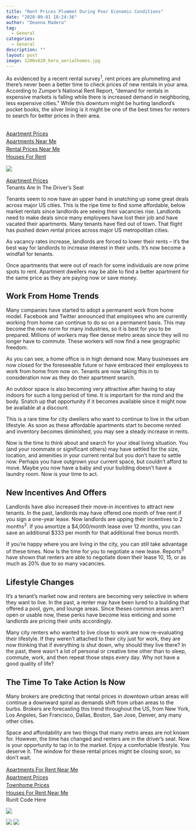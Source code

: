 ```yaml
---
title: "Rent Prices Plummet During Poor Economic Conditions"
date: "2020-09-01 18:24:36"
author: "Deanna Madera"
tag:
  - General
categories:
  - General
description: ""
layout: post
image: 1200x620_hero_aerialhomes.jpg
---
```


As evidenced by a recent rental survey<sup>1</sup>, rent prices are plummeting and there’s never been a better time to check prices of new rentals in your area. According to Zumper’s National Rent Report, “demand for rentals in expensive markets is falling while there is increased demand in neighboring, less expensive cities.” While this downturn might be hurting landlord’s pocket books, the silver lining is it might be one of the best times for renters to search for better prices in their area.

## <div class="cta-btn-wrap" data-mobile-sponsoredads="no">

[<div style="flex: 1;margin-right:18px;line-height:21px;"><city></city> Apartment Prices</div>](#)[<div style="flex: 1;margin-right:18px;line-height:21px;">Apartments Near Me</div>](#)[<div style="flex: 1;margin-right:18px;line-height:21px;">Rental Prices Near Me</div>](#)[<div style="flex: 1;margin-right:18px;line-height:21px;"><city></city> Houses For Rent</div>](#)</div>

![](/posts/1200x620_hero_aerialhomes.jpg)<div class="mobile-cta-wrap"><div class="cta-btn-wrap" data-mobile-sponsoredads="yes"> [<div style="flex: 1;margin-right:18px;line-height:21px;"><city></city> Apartment Prices</div>](#) </div>Tenants Are In The Driver’s Seat

Tenants seem to now have an upper hand in snatching up some great deals across major US cities. This is the ripe time to find some affordable, below market rentals since landlords are seeing their vacancies rise. Landlords need to make deals since many employees have lost their job and have vacated their apartments. Many tenants have fled out of town. That flight has pushed down rental prices across major US metropolitan cities.

As vacancy rates increase, landlords are forced to lower their rents – it’s the best way for landlords to increase interest in their units. It’s now become a windfall for tenants.

Once apartments that were out of reach for some individuals are now prime spots to rent. Apartment dwellers may be able to find a better apartment for the same price as they are paying now or save money.

## Work From Home Trends

Many companies have started to adopt a permanent work from home model. Facebook and Twitter announced that employees who are currently working from home can continue to do so on a permanent basis. This may become the new norm for many industries, so it is best for you to be prepared. Millions of workers may flee dense metro areas since they will no longer have to commute. These workers will now find a new geographic freedom.

As you can see, a home office is in high demand now. Many businesses are now closed for the foreseeable future or have embraced their employees to work from home from now on. Tenants are now taking this in to consideration now as they do their apartment search.

An outdoor space is also becoming very attractive after having to stay indoors for such a long period of time. It is important for the mind and the body. Snatch up that opportunity if it becomes available since it might now be available at a discount.

This is a rare time for city dwellers who want to continue to live in the urban lifestyle. As soon as these affordable apartments start to become rented and inventory becomes diminished, you may see a steady increase in rents.

Now is the time to think about and search for your ideal living situation. You (and your roommate or significant others) may have settled for the size, location, and amenities in your current rental but you don’t have to settle now. Perhaps you have outgrown your current space, but couldn’t afford to move. Maybe you now have a baby and your building doesn’t have a laundry room. Now is your time to act.

## New Incentives And Offers

Landlords have also increased their move-in incentives to attract new tenants. In the past, landlords may have offered one month of free rent if you sign a one-year lease. Now landlords are upping their incentives to 2 months<sup>2</sup>. If you amortize a $4,000/month lease over 12 months, you can save an additional $333 per month for that additional free bonus month.

If you’re happy where you are living in the city, you can still take advantage of these times. Now Is the time for you to negotiate a new lease. Reports<sup>3</sup> have shown that renters are able to negotiate down their lease 10, 15, or as much as 20% due to so many vacancies.

## Lifestyle Changes

It’s a tenant’s market now and renters are becoming very selective in where they want to live. In the past, a renter may have been lured to a building that offered a pool, gym, and lounge areas. Since theses common areas aren’t open or usable now, these perks have become less enticing and some landlords are pricing their units accordingly.

Many city renters who wanted to live close to work are now re-evaluating their lifestyle. If they weren’t attached to their city just for work, they are now thinking that if everything is shut down, why should they live there? In the past, there wasn’t a lot of personal or creative time other than to sleep, commute, work, and then repeat those steps every day. Why not have a good quality of life?

## The Time To Take Action Is Now

Many brokers are predicting that rental prices in downtown urban areas will continue a downward spiral as demands shift from urban areas to the burbs. Brokers are forecasting this trend throughout the US, from New York, Los Angeles, San Francisco, Dallas, Boston, San Jose, Denver, any many other cities.

</div>Space and affordability are two things that many metro areas are not known for. However, the time has changed and renters are in the driver’s seat. Now is your opportunity to tap in to the market. Enjoy a comfortable lifestyle. You deserve it. The window for these rental prices might be closing soon, so don’t wait.

<div class="cta-btn-wrap" data-mobile-sponsoredads="no">

[<div style="flex: 1;margin-right:18px;line-height:21px;">Apartments For Rent Near Me</div>](#)[<div style="flex: 1;margin-right:18px;line-height:21px;">Apartment Prices</div>](#)[<div style="flex: 1;margin-right:18px;line-height:21px;">Townhome Prices</div>](#)[<div style="flex: 1;margin-right:18px;line-height:21px;">Houses For Rent Near Me</div>](#)</div><div class="ad-hide">RunIt Code Here</div> <script>
!function(f,b,e,v,n,t,s){if(f.fbq)return;n=f.fbq=function(){n.callMethod?
n.callMethod.apply(n,arguments):n.queue.push(arguments)};if(!f.\_fbq)f.\_fbq=n;
n.push=n;n.loaded=!0;n.version='2.0';n.queue=[];t=b.createElement(e);t.async=!0;
t.src=v;s=b.getElementsByTagName(e)[0];s.parentNode.insertBefore(t,s)}(window,
document,'script','https://connect.facebook.net/en_US/fbevents.js');
fbq('init', '531314677258366'); // Insert your pixel ID here.
fbq('track', 'PageView');
</script> <noscript>

![](https://www.facebook.com/tr?id=531314677258366&ev=PageView&noscript=1)</noscript> <script>
!function(f,b,e,v,n,t,s){if(f.fbq)return;n=f.fbq=function(){n.callMethod?
n.callMethod.apply(n,arguments):n.queue.push(arguments)};if(!f.\_fbq)f.\_fbq=n;
n.push=n;n.loaded=!0;n.version='2.0';n.queue=[];t=b.createElement(e);t.async=!0;
t.src=v;s=b.getElementsByTagName(e)[0];s.parentNode.insertBefore(t,s)}(window,
document,'script','https://connect.facebook.net/en_US/fbevents.js');
fbq('init', '438385429848061'); // Insert your pixel ID here.
fbq('track', 'PageView');
</script> <noscript>

![](https://www.facebook.com/tr?id=438385429848061&ev=PageView&noscript=1)</noscript> <script type="application/javascript">(function(w,d,t,r,u){w[u]=w[u]||[];w[u].push({'projectId':'10000','properties':{'pixelId':'10029827'}});var s=d.createElement(t);s.src=r;s.async=true;s.onload=s.onreadystatechange=function(){var y,rs=this.readyState,c=w[u];if(rs&&rs!="complete"&&rs!="loaded"){return}try{y=YAHOO.ywa.I13N.fireBeacon;w[u]=[];w[u].push=function(p){y([p])};y(c)}catch(e){}};var scr=d.getElementsByTagName(t)[0],par=scr.parentNode;par.insertBefore(s,scr)})(window,document,"script","https://s.yimg.com/wi/ytc.js","dotq");</script> <script type="text/javascript">
window.\_tfa = window.\_tfa || [];
window.\_tfa.push({notify: 'event', name: 'page_view', id: 1087586});
!function (t, f, a, x) {
if (!document.getElementById(x)) {
t.async = 1;t.src = a;t.id=x;f.parentNode.insertBefore(t, f);
}
}(document.createElement('script'),
document.getElementsByTagName('script')[0],
'//cdn.taboola.com/libtrc/unip/1087586/tfa.js',
'tb_tfa_script');
</script> <noscript> ![](//trc.taboola.com/1087586/log/3/unip?en=page_view) </noscript> <script>
fbq('track', 'ViewContent', {
currency: 'USD'
});
</script> <script type="text/javascript">
function runIt() {
fbq('track', 'AddToCart', {
currency: 'USD',
content_name: 'rentals'
});

        window.dotq = window.dotq || [];
        window.dotq.push(
        {
            'projectId': '10000',
            'properties': {
                'pixelId': '10029827',
                'qstrings': {
                    'et': 'custom',
                    'ea': 'click',
                    'ec': 'addtocart',
                    'el': 'rentals'
                }
        } } );
    _tfa.push({notify: 'event', name: 'add_to_cart', id: 1087586});
    }

</script>
